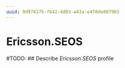 ```yaml
---
uuid: 9d97417b-fb42-4d03-a43a-e4f8de807983
---
```



# Ericsson.SEOS


#TODO: ## Describe *Ericsson.SEOS* profile

